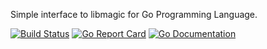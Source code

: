 Simple interface to libmagic for Go Programming Language.

[![Build Status](https://travis-ci.org/kwilczynski/go-magic.svg)](https://travis-ci.org/kwilczynski/go-magic)
[![Go Report Card](https://goreportcard.com/badge/kwilczynski/go-magic)](https://goreportcard.com/report/kwilczynski/go-magic)
[![Go Documentation](https://godoc.org/github.com/kwilczynski/go-magic?status.png)](https://godoc.org/github.com/kwilczynski/go-magic)
